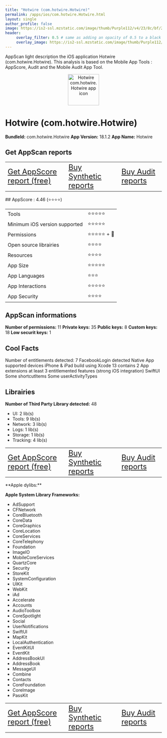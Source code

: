 ```yaml
---
title: "Hotwire (com.hotwire.Hotwire)"
permalink: /apps/ios/com.hotwire.Hotwire.html
layout: single
author_profile: false
image: https://is2-ssl.mzstatic.com/image/thumb/Purple112/v4/23/8c/bf/238cbf16-c250-436d-0e42-4471bb6627ca/AppIcon-0-1x_U007emarketing-0-8-0-0-GLES2_U002c0-85-220.png/512x512bb.jpg
header: 
     overlay_filter: 0.5 # same as adding an opacity of 0.5 to a black background
     overlay_image: https://is2-ssl.mzstatic.com/image/thumb/Purple112/v4/23/8c/bf/238cbf16-c250-436d-0e42-4471bb6627ca/AppIcon-0-1x_U007emarketing-0-8-0-0-GLES2_U002c0-85-220.png/512x512bb.jpg
---
```

AppScan light description the iOS application Hotwire (com.hotwire.Hotwire). This analysis is based on the Mobile App Tools : AppScore, Audit and the Mobile Audit App Tool.

  
  
<div style="text-align: center;"><img src="https://is2-ssl.mzstatic.com/image/thumb/Purple112/v4/23/8c/bf/238cbf16-c250-436d-0e42-4471bb6627ca/AppIcon-0-1x_U007emarketing-0-8-0-0-GLES2_U002c0-85-220.png/512x512bb.jpg" width="100" height="100" alt="Hotwire com.hotwire.Hotwire app icon"></div>  
  
# Hotwire (com.hotwire.Hotwire)

**BundleId:** com.hotwire.Hotwire
**App Version:** 18.1.2
**App Name:** Hotwire


## Get AppScan reports
<table>
	<tr>
	<td> <a target="_blank" id="get-appscore-report" href="/appscore-evaluation-appstore-one-app.html?bundleID=com.hotwire.Hotwire" class="btn btn--inverse" style="font-size: 1.5em;"> Get AppScore report (free)</a> </td>
	<td> <a target="_blank" id="get-synthetic-reports" href="/appstore-app.html?bundleID=com.hotwire.Hotwire" class="btn btn--info" style="font-size: 1.5em;"> Buy Synthetic reports</a></td>
	<td> <a target="_blank" id="get-audit-reports" href="/appstore-app.html?bundleID=com.hotwire.Hotwire" class="btn btn--success" style="font-size: 1.5em;"> Buy Audit reports</a>  </td>
</tr></table>
## AppScore : 4.46 (⭐️⭐️⭐️⭐️) 

<table>
<tr><td> Tools </td><td> ⭐️⭐️⭐️⭐️⭐️ </td></tr>
<tr><td> Minimum iOS version supported </td><td> ⭐️⭐️⭐️⭐️⭐️ </td></tr>
<tr><td> Permissions </td><td> ⭐️⭐️⭐️⭐️⭐️ + 🌟 </td></tr>
<tr><td> Open source librairies </td><td> ⭐️⭐️⭐️⭐️ </td></tr>
<tr><td> Resources </td><td> ⭐️⭐️⭐️⭐️ </td></tr>
<tr><td> App Size </td><td> ⭐️⭐️⭐️⭐️⭐️ </td></tr>
<tr><td> App Languages </td><td> ⭐️⭐️⭐️ </td></tr>
<tr><td> App Interactions </td><td> ⭐️⭐️⭐️⭐️⭐️ </td></tr>
<tr><td> App Security </td><td> ⭐️⭐️⭐️⭐️ </td></tr>
</table>

  
  
## AppScan informations 

**Number of permissions:** 11
**Private keys:** 35
**Public keys:** 8
**Custom keys:** 18
**Low securit keys:** 1
  


## Cool Facts

Number of entitlements detected: 7
FacebookLogin detected
Native App
supported devices iPhone & iPad
build using Xcode 13
contains 2 App extensions
at least 3 entitlemented features (strong iOS integration)
SwiftUI
Some shortcutItems 
Some userActivityTypes
  


## Librairies 
**Number of Third Party Library detected:** 48
- UI: 2 lib(s)
- Tools: 9 lib(s)
- Network: 3 lib(s)
- Logs: 1 lib(s)
- Storage: 1 lib(s)
- Tracking: 4 lib(s)

<table>
	<tr>
	<td> <a target="_blank" id="get-appscore-report" href="/appscore-evaluation-appstore-one-app.html?bundleID=com.hotwire.Hotwire" class="btn btn--inverse" style="font-size: 1.5em;"> Get AppScore report (free)</a> </td>
	<td> <a target="_blank" id="get-synthetic-reports" href="/appstore-app.html?bundleID=com.hotwire.Hotwire" class="btn btn--info" style="font-size: 1.5em;"> Buy Synthetic reports</a></td>
	<td> <a target="_blank" id="get-audit-reports" href="/appstore-app.html?bundleID=com.hotwire.Hotwire" class="btn btn--success" style="font-size: 1.5em;"> Buy Audit reports</a>  </td>
</tr></table>
**Apple dylibs:**


**Apple System Library Frameworks:**
- AdSupport
- CFNetwork
- CoreBluetooth
- CoreData
- CoreGraphics
- CoreLocation
- CoreServices
- CoreTelephony
- Foundation
- ImageIO
- MobileCoreServices
- QuartzCore
- Security
- StoreKit
- SystemConfiguration
- UIKit
- WebKit
- iAd
- Accelerate
- Accounts
- AudioToolbox
- CoreSpotlight
- Social
- UserNotifications
- SwiftUI
- MapKit
- LocalAuthentication
- EventKitUI
- EventKit
- AddressBookUI
- AddressBook
- MessageUI
- Combine
- Contacts
- CoreFoundation
- CoreImage
- PassKit


  
<table>
	<tr>
	<td> <a target="_blank" id="get-appscore-report" href="/appscore-evaluation-appstore-one-app.html?bundleID=com.hotwire.Hotwire" class="btn btn--inverse" style="font-size: 1.5em;"> Get AppScore report (free)</a> </td>
	<td> <a target="_blank" id="get-synthetic-reports" href="/appstore-app.html?bundleID=com.hotwire.Hotwire" class="btn btn--info" style="font-size: 1.5em;"> Buy Synthetic reports</a></td>
	<td> <a target="_blank" id="get-audit-reports" href="/appstore-app.html?bundleID=com.hotwire.Hotwire" class="btn btn--success" style="font-size: 1.5em;"> Buy Audit reports</a>  </td>
</tr></table>



